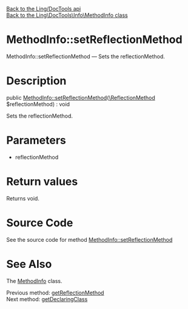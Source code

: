 [Back to the Ling/DocTools api](https://github.com/lingtalfi/DocTools/blob/master/doc/api/Ling/DocTools.md)<br>
[Back to the Ling\DocTools\Info\MethodInfo class](https://github.com/lingtalfi/DocTools/blob/master/doc/api/Ling/DocTools/Info/MethodInfo.md)


MethodInfo::setReflectionMethod
================



MethodInfo::setReflectionMethod — Sets the reflectionMethod.




Description
================


public [MethodInfo::setReflectionMethod](https://github.com/lingtalfi/DocTools/blob/master/doc/api/Ling/DocTools/Info/MethodInfo/setReflectionMethod.md)([\ReflectionMethod](http://php.net/manual/en/class.reflectionmethod.php) $reflectionMethod) : void




Sets the reflectionMethod.




Parameters
================


- reflectionMethod

    


Return values
================

Returns void.








Source Code
===========
See the source code for method [MethodInfo::setReflectionMethod](/blob/master/Info/MethodInfo.php#L210-L213)


See Also
================

The [MethodInfo](https://github.com/lingtalfi/DocTools/blob/master/doc/api/Ling/DocTools/Info/MethodInfo.md) class.

Previous method: [getReflectionMethod](https://github.com/lingtalfi/DocTools/blob/master/doc/api/Ling/DocTools/Info/MethodInfo/getReflectionMethod.md)<br>Next method: [getDeclaringClass](https://github.com/lingtalfi/DocTools/blob/master/doc/api/Ling/DocTools/Info/MethodInfo/getDeclaringClass.md)<br>

